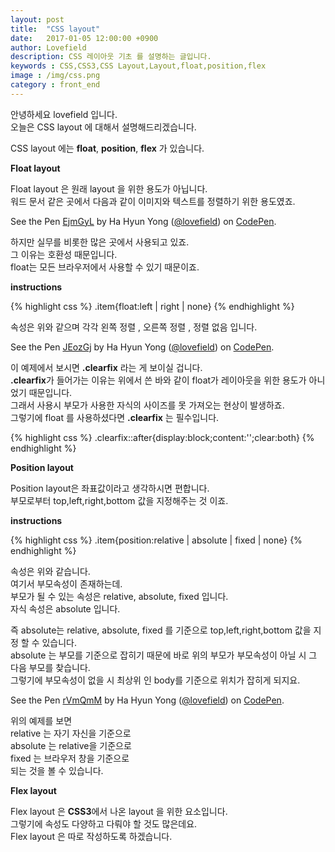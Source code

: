 ```yaml
---
layout: post
title:  "CSS layout"
date:   2017-01-05 12:00:00 +0900
author: Lovefield
description: CSS 레이아웃 기초 를 설명하는 글입니다.
keywords : CSS,CSS3,CSS Layout,Layout,float,position,flex
image : /img/css.png
category : front_end
---
```


안녕하세요 lovefield 입니다.<br>
오늘은 <span class="blue">CSS layout</span> 에 대해서 설명해드리겠습니다.

<span class="blue">CSS layout</span> 에는 <strong class="blue">float</strong>, <strong class="blue">position</strong>, <strong class="blue">flex</strong> 가 있습니다.
<div class="emp40"></div>
<p class="h2"><strong>Float layout</strong></p>

<span class="blue">Float layout</span> 은 원래 layout 을 위한 용도가 아닙니다.<br>
워드 문서 같은 곳에서 다음과 같이 이미지와 텍스트를 정렬하기 위한 용도였죠.

<p data-height="300" data-theme-id="dark" data-slug-hash="EjmGyL" data-default-tab="result" data-user="lovefield" data-embed-version="2" data-pen-title="EjmGyL" class="codepen">See the Pen <a href="http://codepen.io/lovefield/pen/EjmGyL/">EjmGyL</a> by Ha Hyun Yong (<a href="http://codepen.io/lovefield">@lovefield</a>) on <a href="http://codepen.io">CodePen</a>.</p>
<script async src="https://production-assets.codepen.io/assets/embed/ei.js"></script>

하지만 실무를 비롯한 많은 곳에서 사용되고 있죠.<br>
그 이유는 호환성 때문입니다.<br>
<span class="blue">float</span>는 모든 브라우저에서 사용할 수 있기 때문이죠.

<div class="emp20"></div>
<p class="h3"><strong>instructions</strong></p>

{% highlight css %}
.item{float:left | right | none}
{% endhighlight %}

속성은 위와 같으며 각각 왼쪽 정렬 , 오른쪽 정렬 , 정렬 없음 입니다.

<p data-height="265" data-theme-id="dark" data-slug-hash="JEozGj" data-default-tab="result" data-user="lovefield" data-embed-version="2" data-pen-title="JEozGj" class="codepen">See the Pen <a href="http://codepen.io/lovefield/pen/JEozGj/">JEozGj</a> by Ha Hyun Yong (<a href="http://codepen.io/lovefield">@lovefield</a>) on <a href="http://codepen.io">CodePen</a>.</p>
<script async src="https://production-assets.codepen.io/assets/embed/ei.js"></script>

이 예제에서 보시면 <strong class="blue">.clearfix</strong> 라는 게 보이실 겁니다.<br>
<strong class="blue">.clearfix</strong>가 들어가는 이유는 위에서 쓴 바와 같이 <span class="blue">float</span>가 레이아웃을 위한 용도가 아니었기 때문입니다.<br>
그래서 사용시 부모가 사용한 자식의 사이즈를 못 가져오는 현상이 발생하죠.<br>
그렇기에 <span class="blue">float</span> 를 사용하셨다면 <strong class="blue">.clearfix</strong> 는 필수입니다.

{% highlight css %}
.clearfix::after{display:block;content:'';clear:both}
{% endhighlight %}

<div class="emp40"></div>
<p class="h2"><strong>Position layout</strong></p>

<span class="blue">Position layout</span>은 좌표값이라고 생각하시면 편합니다.<br>
부모로부터 <span class="blue">top,left,right,bottom</span> 값을 지정해주는 것 이죠.

<div class="emp20"></div>
<p class="h3"><strong>instructions</strong></p>

{% highlight css %}
.item{position:relative | absolute | fixed | none}
{% endhighlight %}

속성은 위와 같습니다.<br>
여기서 부모속성이 존재하는데.<br>
부모가 될 수 있는 속성은 <span class="blue">relative</span>, <span class="blue">absolute</span>, <span class="blue">fixed</span> 입니다.<br>
자식 속성은 <span class="blue">absolute</span> 입니다.

즉 <span class="blue">absolute</span>는 <span class="blue">relative</span>, <span class="blue">absolute</span>, <span class="blue">fixed</span> 를 기준으로 <span class="blue">top,left,right,bottom</span> 값을 지정 할 수 있습니다.<br>
<span class="blue">absolute</span> 는 부모를 기준으로 잡히기 때문에 바로 위의 부모가 부모속성이 아닐 시 그 다음 부모를 찾습니다.<br>
그렇기에 부모속성이 없을 시 최상위 인 body를 기준으로 위치가 잡히게 되지요.

<p data-height="265" data-theme-id="dark" data-slug-hash="rVmQmM" data-default-tab="result" data-user="lovefield" data-embed-version="2" data-pen-title="rVmQmM" class="codepen">See the Pen <a href="http://codepen.io/lovefield/pen/rVmQmM/">rVmQmM</a> by Ha Hyun Yong (<a href="http://codepen.io/lovefield">@lovefield</a>) on <a href="http://codepen.io">CodePen</a>.</p>
<script async src="https://production-assets.codepen.io/assets/embed/ei.js"></script>

위의 예제를 보면<br>
<span class="blue">relative</span> 는 자기 자신을 기준으로 <br>
<span class="blue">absolute</span> 는 <span class="blue">relative</span>을 기준으로 <br>
<span class="blue">fixed</span> 는 브라우저 창을 기준으로 <br>
되는 것을 볼 수 있습니다.

<div class="emp40"></div>
<p class="h2"><strong>Flex layout</strong></p>

<span class="blue">Flex layout</span> 은 <strong class="blue">CSS3</strong>에서 나온 layout 을 위한 요소입니다.<br>
그렇기에 속성도 다양하고 다뤄야 할 것도 많은데요.<br>
<span class="blue">Flex layout</span> 은 따로 작성하도록 하겠습니다.
